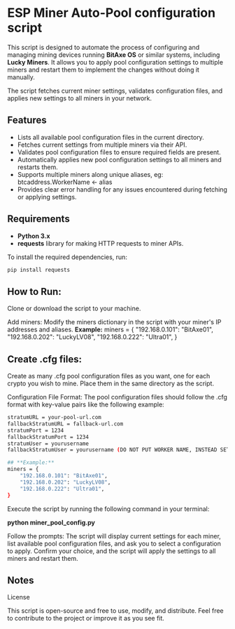 # **ESP Miner Auto-Pool configuration script**

This script is designed to automate the process of configuring and managing mining devices running **BitAxe OS** or similar systems, including **Lucky Miners**. It allows you to apply pool configuration settings to multiple miners and restart them to implement the changes without doing it manually. 

The script fetches current miner settings, validates configuration files, and applies new settings to all miners in your network.

## **Features**

- Lists all available pool configuration files in the current directory.
- Fetches current settings from multiple miners via their API.
- Validates pool configuration files to ensure required fields are present.
- Automatically applies new pool configuration settings to all miners and restarts them.
- Supports multiple miners along unique aliases, eg: btcaddress.WorkerName <- alias
- Provides clear error handling for any issues encountered during fetching or applying settings.

## **Requirements**

- **Python 3.x**
- **requests** library for making HTTP requests to miner APIs.

To install the required dependencies, run:

```bash
pip install requests
```
## **How to Run:**
Clone or download the script to your machine.

Add miners: Modify the miners dictionary in the script with your miner's IP addresses and aliases.
**Example:**
miners = {
    "192.168.0.101": "BitAxe01",
    "192.168.0.202": "LuckyLV08",
    "192.168.0.222": "Ultra01",
}

## **Create .cfg files:**

Create as many .cfg pool configuration files as you want, one for each crypto you wish to mine. Place them in the same directory as the script.

Configuration File Format:
The pool configuration files should follow the .cfg format with key-value pairs like the following example:

```bash
stratumURL = your-pool-url.com
fallbackStratumURL = fallback-url.com
stratumPort = 1234
fallbackStratumPort = 1234
stratumUser = yourusername
fallbackStratumUser = yourusername (DO NOT PUT WORKER NAME, INSTEAD SET IT IN THE SCRIPT)

## **Example:**
miners = {
    "192.168.0.101": "BitAxe01",
    "192.168.0.202": "LuckyLV08",
    "192.168.0.222": "Ultra01",
}
```

Execute the script by running the following command in your terminal:

**python miner_pool_config.py**

Follow the prompts: 
The script will display current settings for each miner, list available pool configuration files, and ask you to select a configuration to apply. Confirm your choice, and the script will apply the settings to all miners and restart them.


## **Notes**

License

This script is open-source and free to use, modify, and distribute. Feel free to contribute to the project or improve it as you see fit.
